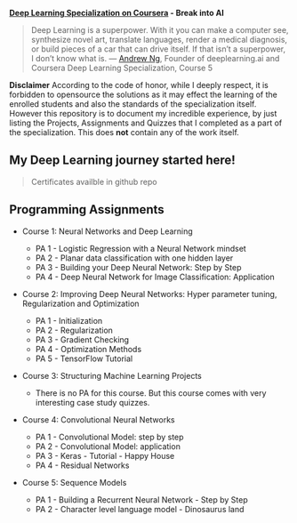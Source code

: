 **[Deep Learning Specialization on Coursera](https://www.coursera.org/specializations/deep-learning) - Break into AI**
>Deep Learning is a superpower. With it you can make a computer see, synthesize novel art, translate languages, render a medical diagnosis, or build pieces of a car that can drive itself. If that isn’t a superpower, I don’t know what is.
— [Andrew Ng](http://www.andrewng.org/), Founder of deeplearning.ai and Coursera
Deep Learning Specialization, Course 5


  



**Disclaimer**
According to the code of honor, while I deeply respect, it is forbidden to opensource the solutions as it may effect the learning of the enrolled students and also the standards of the specialization itself. However this repository is to document my incredible experience, by just listing the Projects, Assignments and Quizzes that I completed as a part of the specialization. This does **not** contain any of the work itself.

## My Deep Learning journey started here! 

> Certificates availble in github repo  ![![](/images/github-logo.png)]("https://github.com/bsridatta/Deep-Learning-Specialization") 

## Programming Assignments

- Course 1: Neural Networks and Deep Learning

  - PA 1 - Logistic Regression with a Neural Network mindset
  - PA 2 - Planar data classification with one hidden layer
  - PA 3 - Building your Deep Neural Network: Step by Step
  - PA 4 - Deep Neural Network for Image Classification: Application
  
- Course 2: Improving Deep Neural Networks: Hyper parameter tuning, Regularization and Optimization

  - PA 1 - Initialization
  - PA 2 - Regularization
  - PA 3 - Gradient Checking
  - PA 4 - Optimization Methods
  - PA 5 - TensorFlow Tutorial

- Course 3: Structuring Machine Learning Projects

  - There is no PA for this course. But this course comes with very interesting case study quizzes.
  
- Course 4: Convolutional Neural Networks

  - PA 1 - Convolutional Model: step by step
  - PA 2 - Convolutional Model: application
  - PA 3 - Keras - Tutorial - Happy House
  - PA 4 - Residual Networks
  
- Course 5: Sequence Models

  - PA 1 - Building a Recurrent Neural Network - Step by Step
  - PA 2 - Character level language model - Dinosaurus land


